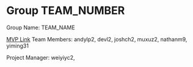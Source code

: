 # Group TEAM_NUMBER
Group Name: TEAM_NAME

[MVP Link](https://docs.google.com/document/d/1cR_3NNY5u9KzVBlKElZn5hmTBh_5g3n_Zoh0svcOSWo/edit)
Team Members: andylp2, devl2, joshch2, muxuz2, nathanm9, yiming31
 
Project Manager: weiyiyc2,